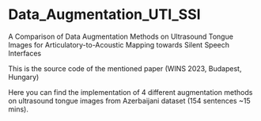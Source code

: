 # Data_Augmentation_UTI_SSI
A Comparison of Data Augmentation Methods on Ultrasound Tongue Images for Articulatory-to-Acoustic Mapping towards Silent Speech Interfaces

This is the source code of the mentioned paper (WINS 2023, Budapest, Hungary)

Here you can find the implementation of 4 different augmentation methods on ultrasound tongue images from Azerbaijani dataset (154 sentences ~15 mins).

